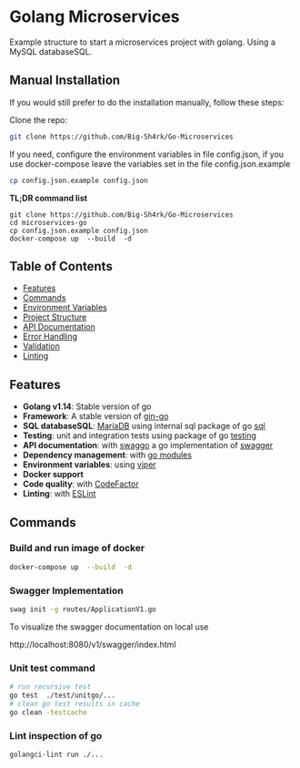 # Golang Microservices

Example structure to start a microservices project with golang. Using a MySQL databaseSQL.

## Manual Installation

If you would still prefer to do the installation manually, follow these steps:

Clone the repo:

```bash
git clone https://github.com/Big-Sh4rk/Go-Microservices
```

If you need, configure the environment variables in file config.json, if you use docker-compose leave the variables set
in the file config.json.example

```bash 
cp config.json.example config.json
```

**TL;DR command list**

    git clone https://github.com/Big-Sh4rk/Go-Microservices
    cd microservices-go
    cp config.json.example config.json
    docker-compose up  --build  -d


## Table of Contents

- [Features](#features)
- [Commands](#commands)
- [Environment Variables](#environment-variables)
- [Project Structure](#project-structure)
- [API Documentation](#api-documentation)
- [Error Handling](#error-handling)
- [Validation](#validation)
- [Linting](#linting)

## Features

- **Golang v1.14**: Stable version of go
- **Framework**: A stable version of [gin-go](https://github.com/gin-gonic/gin)
- **SQL databaseSQL**: [MariaDB](https://mariadb.org/) using internal sql package of
  go [sql](https://golang.org/pkg/databaseSQL/sql/)
- **Testing**: unit and integration tests using package of go [testing](https://golang.org/pkg/testing/)
- **API documentation**: with [swaggo](https://github.com/swaggo/swag) a go implementation
  of [swagger](https://swagger.io/)
- **Dependency management**: with [go modules](https://golang.org/ref/mod)
- **Environment variables**: using [viper](https://github.com/spf13/viper)
- **Docker support**
- **Code quality**: with [CodeFactor](https://www.codefactor.io/)
- **Linting**: with [ESLint](https://eslint.org)

## Commands

### Build and run image of docker

```bash
docker-compose up  --build  -d
```

### Swagger Implementation

```bash
swag init -g routes/ApplicationV1.go
```
To visualize the swagger documentation on local use 

http://localhost:8080/v1/swagger/index.html


### Unit test command

```bash
# run recursive test
go test  ./test/unitgo/...
# clean go test results in cache
go clean -testcache
```

### Lint inspection of go

```bash
golangci-lint run ./...
```